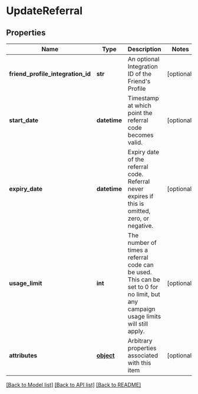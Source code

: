 # UpdateReferral

## Properties
Name | Type | Description | Notes
------------ | ------------- | ------------- | -------------
**friend_profile_integration_id** | **str** | An optional Integration ID of the Friend&#39;s Profile | [optional] 
**start_date** | **datetime** | Timestamp at which point the referral code becomes valid. | [optional] 
**expiry_date** | **datetime** | Expiry date of the referral code. Referral never expires if this is omitted, zero, or negative. | [optional] 
**usage_limit** | **int** | The number of times a referral code can be used. This can be set to 0 for no limit, but any campaign usage limits will still apply.  | [optional] 
**attributes** | [**object**](.md) | Arbitrary properties associated with this item | [optional] 

[[Back to Model list]](../README.md#documentation-for-models) [[Back to API list]](../README.md#documentation-for-api-endpoints) [[Back to README]](../README.md)


